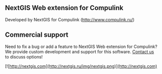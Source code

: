 NextGIS Web extension for Compulink
---------

Developed by NextGIS for Compulink (http://www.compulink.ru/)

Commercial support
----------
Need to fix a bug or add a feature to NextGIS Web extension for Compulink? We provide custom development and support for this software. [Contact us](http://nextgis.ru/en/contact/) to discuss options!

[![http://nextgis.com](http://nextgis.ru/img/nextgis.png)](http://nextgis.com)
